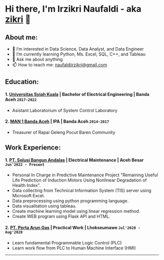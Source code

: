 # Hi there, I'm Irzikri Naufaldi - aka [zikri](https://www.linkedin.com/in/irzikri-naufaldi/) 👋
## About me:
- 🔭 I’m interested in Data Science, Data Analyst, and Data Engineer 
- 🌱 I’m currently learning Python, Ms. Excel, SQL, C++, and Tableau
- 💬 Ask me about anything
- 📫 How to reach me: naufaldiirzikri@gmail.com

## Education:

#### 1. [Universitas Syiah Kuala](https://unsyiah.ac.id/) | Bachelor of Electrical Engineering | Banda Aceh `2017-2022`
   - Asistant Laboratorium of System Control Laboratory
#### 2. [MAN 1 Banda Aceh](https://www.manmodelbna.sch.id/) | IPA | Banda Aceh `2014-2017`
   - Treasurer of Rapai Geleng Pocut Baren Community

## Work Experience:
#### 1. [PT. Solusi Bangun Andalas](https://solusibangunindonesia.com/) | Electrical Maintenance | Aceh Besar `Jun'2022 - Present`
   - Personal In Charge in Predictive Maintenance Project "Remaining Useful Life Prediction of Induction Motors Using Nonlinear Degradation of Health Index".
   - Data collecting from Technical Information System (TIS) server using Microsoft Excel.
   - Data preprocessing using python programming language.
   - Data visualitation using tableau.
   - Create machine learning model using linear regression method.
   - Create WEB program using Flask API and HTML.
#### 2. [PT. Perta Arun Gas](http://www.pertaarungas.pertamina.com/) | Practical Work | Lhokseumawe `Jul'2020 - Aug'2020`
   - Learn fundamental Programmable Logic Control (PLC)
   - Learn work flow from PLC to Human Machine Interface (HMI)
---
